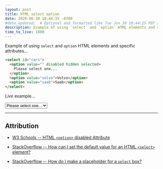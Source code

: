 ```yaml
---
layout: post
title: HTML select option
date: 2020-06-30 10:44:25 -0700
#date_updated:  # Optional and formatted like Tue Jun 30 10:44:25 PDT 2020 above
description: Example of using `select` and `option` HTML elements and specific attributes
time_to_live: 1800
---
```




Example of using `select` and `option` HTML elements and specific attributes...


```html
<select id="cars">
  <option value="" disabled hidden selected>
    Please select one...
  </option>
  <option value="volvo">Volvo</option>
  <option value="saab">Saab</option>
</select>
```


_Live_ example...


<select id="cars">
  <option value="" disabled hidden selected>
    Please select one...
  </option>
  <option value="volvo">Volvo</option>
  <option value="saab">Saab</option>
</select>


___


## Attribution
[heading__attribution]: #attribution "Resources that where helpful in writing this post"


- [W3 Schools -- HTML `<option>` disabled Attribute](https://www.w3schools.com/TAGS/att_option_disabled.asp)

- [StackOverflow -- How can I set the default value for an HTML `<select>` element?](https://stackoverflow.com/questions/3518002)

- [StackOverflow -- How do I make a placeholder for a `select` box?](https://stackoverflow.com/questions/5805059/how-do-i-make-a-placeholder-for-a-select-box)
